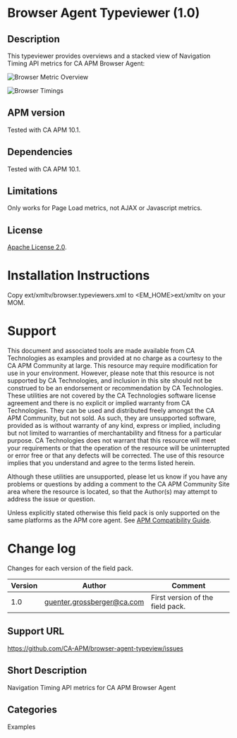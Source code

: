 # Browser Agent Typeviewer (1.0)

## Description
This typeviewer provides overviews and a stacked view of Navigation Timing API metrics for CA APM Browser Agent:

![Browser Metric Overview](images/Browser-Overview.png)

![Browser Timings](images/Browser-Timings.png)

## APM version
Tested with CA APM 10.1.

## Dependencies
Tested with CA APM 10.1.

## Limitations
Only works for Page Load metrics, not AJAX or Javascript metrics.

## License
[Apache License 2.0](LICENSE).


# Installation Instructions
Copy ext/xmltv/browser.typeviewers.xml to <EM_HOME>ext/xmltv on your MOM.

# Support
This document and associated tools are made available from CA Technologies as examples and provided at no charge as a courtesy to the CA APM Community at large. This resource may require modification for use in your environment. However, please note that this resource is not supported by CA Technologies, and inclusion in this site should not be construed to be an endorsement or recommendation by CA Technologies. These utilities are not covered by the CA Technologies software license agreement and there is no explicit or implied warranty from CA Technologies. They can be used and distributed freely amongst the CA APM Community, but not sold. As such, they are unsupported software, provided as is without warranty of any kind, express or implied, including but not limited to warranties of merchantability and fitness for a particular purpose. CA Technologies does not warrant that this resource will meet your requirements or that the operation of the resource will be uninterrupted or error free or that any defects will be corrected. The use of this resource implies that you understand and agree to the terms listed herein.

Although these utilities are unsupported, please let us know if you have any problems or questions by adding a comment to the CA APM Community Site area where the resource is located, so that the Author(s) may attempt to address the issue or question.

Unless explicitly stated otherwise this field pack is only supported on the same platforms as the APM core agent. See [APM Compatibility Guide](http://www.ca.com/us/support/ca-support-online/product-content/status/compatibility-matrix/application-performance-management-compatibility-guide.aspx).


# Change log
Changes for each version of the field pack.

Version | Author | Comment
--------|--------|--------
1.0 | guenter.grossberger@ca.com | First version of the field pack.

## Support URL
https://github.com/CA-APM/browser-agent-typeview/issues

## Short Description
Navigation Timing API metrics for CA APM Browser Agent

## Categories
Examples